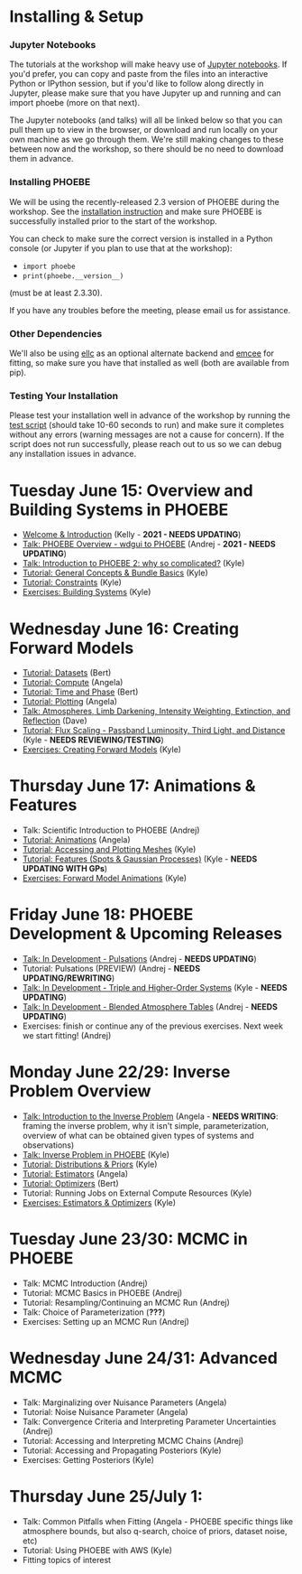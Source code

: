 # Installing & Setup

### Jupyter Notebooks

The tutorials at the workshop will make heavy use of [Jupyter notebooks](https://jupyter.org/install).  If you'd prefer, you can copy and paste from the files into an interactive Python or IPython session, but if you'd like to follow along directly in Jupyter, please make sure that you have Jupyter up and running and can import phoebe (more on that next).

The Jupyter notebooks (and talks) will all be linked below so that you can pull them up to view in the browser, or download and run locally on your own machine as we go through them.  We're still making changes to these between now and the workshop, so there should be no need to download them in advance.

### Installing PHOEBE

We will be using the recently-released 2.3 version of PHOEBE during the workshop.  See the [installation instruction](http://phoebe-project.org/install/2.3) and make sure PHOEBE is successfully installed prior to the start of the workshop.

You can check to make sure the correct version is installed in a Python console (or Jupyter if you plan to use that at the workshop):

* `import phoebe`
* `print(phoebe.__version__)`

(must be at least 2.3.30).

If you have any troubles before the meeting, please email us for assistance.


### Other Dependencies

We'll also be using [ellc](https://github.com/pmaxted/ellc) as an optional alternate backend and [emcee](https://emcee.readthedocs.io/en/stable/) for fitting, so make sure you have that installed as well (both are available from pip).


### Testing Your Installation

Please test your installation well in advance of the workshop by running the [test script](https://raw.githubusercontent.com/phoebe-project/phoebe2-workshop/2021june/test_install.py) (should take 10-60 seconds to run) and make sure it completes without any errors (warning messages are not a cause for concern).  If the script does not run successfully, please reach out to us so we can debug any installation issues in advance.

# Tuesday June 15: Overview and Building Systems in PHOEBE

* [Welcome & Introduction](https://docs.google.com/presentation/d/e/2PACX-1vTPiLVRPAUJnrSyNgqpWXbuQduLDqp36RP6inq5-QdtYA0nnLTjsQN1FuyhVIgvW9fHkiz_FAEpNrjp/pub?start=false&loop=false&delayms=3000) (Kelly - **2021 - NEEDS UPDATING**)
* [Talk: PHOEBE Overview - wdgui to PHOEBE](https://docs.google.com/presentation/d/e/2PACX-1vTeR0gdxhuHt7-rEQMK5SEM3bGETEF-ItWQHsvmr8cwt1bNqJuMflTABL8vvV6jrNEdPqRaIpL8-TiJ/pub?start=false&loop=false&delayms=3000) (Andrej - **2021 - NEEDS UPDATING**)
* [Talk: Introduction to PHOEBE 2: why so complicated?](https://docs.google.com/presentation/d/e/2PACX-1vTdjGepiD4v0VvAv8DQsed_uCQ4SMYPqfUtCLzvR92PKjnSSeTZ9qWuZpVbzdNxWBE445BwigEg9Tv7/pub?start=false&loop=false&delayms=3000) (Kyle)
* [Tutorial: General Concepts & Bundle Basics](https://nbviewer.jupyter.org/github/phoebe-project/phoebe2-workshop/blob/2021june/Tutorial_01_bundle_basics.ipynb) (Kyle)
* [Tutorial: Constraints](https://nbviewer.jupyter.org/github/phoebe-project/phoebe2-workshop/blob/2021june/Tutorial_02_constraints.ipynb) (Kyle)
* [Exercises: Building Systems](https://nbviewer.jupyter.org/github/phoebe-project/phoebe2-workshop/blob/2021june/Exercises_01_building_systems.ipynb) (Kyle)


# Wednesday June 16: Creating Forward Models

* [Tutorial: Datasets](https://nbviewer.jupyter.org/github/phoebe-project/phoebe2-workshop/blob/2021june/Tutorial_03_datasets.ipynb) (Bert)
* [Tutorial: Compute](https://nbviewer.jupyter.org/github/phoebe-project/phoebe2-workshop/blob/2021june/Tutorial_04_compute.ipynb) (Angela)
* [Tutorial: Time and Phase](https://nbviewer.jupyter.org/github/phoebe-project/phoebe2-workshop/blob/2021june/Tutorial_04b_time_and_phase.ipynb) (Bert)
* [Tutorial: Plotting](https://nbviewer.jupyter.org/github/phoebe-project/phoebe2-workshop/blob/2021june/Tutorial_05_plotting.ipynb) (Angela)
* [Talk: Atmospheres, Limb Darkening, Intensity Weighting, Extinction, and Reflection](https://docs.google.com/presentation/d/e/2PACX-1vSrILRxT1eygipBOurKZ2trffr5KQBRbK3y1TxY0-oydV1t4SaoZAWvDLZfUCc4iIZDzaHhlkVW8meM/pub?start=false&loop=false&delayms=3000) (Dave)
* [Tutorial: Flux Scaling - Passband Luminosity, Third Light, and Distance](https://nbviewer.jupyter.org/github/phoebe-project/phoebe2-workshop/blob/2021june/Tutorial_pblum_l3_distance.ipynb) (Kyle - **NEEDS REVIEWING/TESTING**)
* [Exercises: Creating Forward Models](https://nbviewer.jupyter.org/github/phoebe-project/phoebe2-workshop/blob/2021june/Exercises_02_forward_models.ipynb) (Kyle)


# Thursday June 17: Animations & Features

* Talk: Scientific Introduction to PHOEBE (Andrej)
* [Tutorial: Animations](https://nbviewer.jupyter.org/github/phoebe-project/phoebe2-workshop/blob/2021june/Tutorial_05b_animations.ipynb) (Angela)
* [Tutorial: Accessing and Plotting Meshes](https://nbviewer.jupyter.org/github/phoebe-project/phoebe2-workshop/blob/2021june/Tutorial_05c_meshes.ipynb) (Kyle)
* [Tutorial: Features (Spots & Gaussian Processes)](https://nbviewer.jupyter.org/github/phoebe-project/phoebe2-workshop/blob/2021june/Tutorial_06_features.ipynb) (Kyle - **NEEDS UPDATING WITH GPs**)
* [Exercises: Forward Model Animations](https://nbviewer.jupyter.org/github/phoebe-project/phoebe2-workshop/blob/2021june/Exercises_03_animations.ipynb) (Kyle)



# Friday June 18: PHOEBE Development & Upcoming Releases

* [Talk: In Development - Pulsations](https://docs.google.com/presentation/d/e/2PACX-1vR13F6t5UqxxLntwHs5_sVo8YW-xzRlq2BOm08KxRMYAETPqH8qHsmL6M8BvNNTXEzStFYcvKF-IjK5/pub?start=false&loop=false&delayms=3000) (Andrej - **NEEDS UPDATING**)
* Tutorial: Pulsations (PREVIEW) (Andrej - **NEEDS UPDATING/REWRITING**)
* [Talk: In Development - Triple and Higher-Order Systems](https://docs.google.com/presentation/d/e/2PACX-1vSk1awjZ-mrvsSOQunNYikwGr6PjdAseIhPEnh84ABExkgAvAzZ1QF2WEMVIr04IMYPQYwEoPGDjir2/pub?start=false&loop=false&delayms=3000) (Kyle - **NEEDS UPDATING**)
* [Talk: In Development - Blended Atmosphere Tables](https://docs.google.com/presentation/d/e/2PACX-1vRMJxgdwwWs-IF1OY9ligGgNVul2z1Kk_GjRgH9-hFpkN8gJqtFcQUG4D3wzrsN998pvqt4bMNTtrfB/pub?start=false&loop=false&delayms=3000) (Andrej - **NEEDS UPDATING**)
* Exercises: finish or continue any of the previous exercises.  Next week we start fitting! (Andrej)


# Monday June 22/29: Inverse Problem Overview
* [Talk: Introduction to the Inverse Problem](https://docs.google.com/presentation/d/e/2PACX-1vTtiioAwAllKi9rycyklKPGbbji2cS9sf2wp9nvkccKtb7T_RaYHL7ByFUXy8fhvaM7MlOLi2eCYdtV/pub?start=false&loop=false&delayms=3000) (Angela - **NEEDS WRITING**: framing the inverse problem, why it isn't simple, parameterization, overview of what can be obtained given types of systems and observations)
* [Talk: Inverse Problem in PHOEBE](https://docs.google.com/presentation/d/e/2PACX-1vQsVUENU9QuQSFu2f5qvfJy9HJfgn3EqodG1nxuHXR4gukbt5J39aXmI8XDXo40RMJ93omsTix826z5/pub?start=false&loop=false&delayms=3000) (Kyle)
* [Tutorial: Distributions & Priors](https://nbviewer.jupyter.org/github/phoebe-project/phoebe2-workshop/blob/2021june/Tutorial_07_distributions.ipynb) (Kyle)
* [Tutorial: Estimators](https://nbviewer.jupyter.org/github/phoebe-project/phoebe2-workshop/blob/2021june/Tutorial_08a_estimators.ipynb) (Angela)
* [Tutorial: Optimizers](https://nbviewer.jupyter.org/github/phoebe-project/phoebe2-workshop/blob/2021june/Tutorial_08b_optimizers.ipynb) (Bert)
* Tutorial: Running Jobs on External Compute Resources (Kyle)
* [Exercises: Estimators & Optimizers](https://nbviewer.jupyter.org/github/phoebe-project/phoebe2-workshop/blob/2021june/Exercises_05_estimators_optimizers.ipynb) (Kyle)

# Tuesday June 23/30: MCMC in PHOEBE
* Talk: MCMC Introduction (Andrej)
* Tutorial: MCMC Basics in PHOEBE (Andrej)
* Tutorial: Resampling/Continuing an MCMC Run (Andrej)
* Talk: Choice of Parameterization (**???**)
* Exercises: Setting up an MCMC Run (Andrej)

# Wednesday June 24/31: Advanced MCMC
* Talk: Marginalizing over Nuisance Parameters (Angela)
* Tutorial: Noise Nuisance Parameter (Angela)
* Talk: Convergence Criteria and Interpreting Parameter Uncertainties (Andrej)
* Tutorial: Accessing and Interpreting MCMC Chains (Andrej)
* Tutorial: Accessing and Propagating Posteriors (Kyle)
* Exercises: Getting Posteriors (Kyle)

# Thursday June 25/July 1:
* Talk: Common Pitfalls when Fitting (Angela - PHOEBE specific things like atmosphere bounds, but also q-search, choice of priors, dataset noise, etc)
* Tutorial: Using PHOEBE with AWS (Kyle)
* Fitting topics of interest
